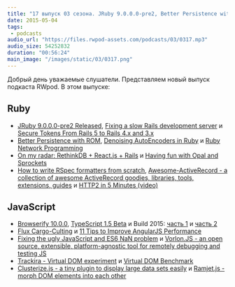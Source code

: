 ```yaml
---
title: "17 выпуск 03 сезона. JRuby 9.0.0.0-pre2, Better Persistence with ROM, HTTP2, Build 2015, Vorlon.JS, Clusterize.js и прочее"
date: 2015-05-04
tags:
 - podcasts
audio_url: "https://files.rwpod-assets.com/podcasts/03/0317.mp3"
audio_size: 54252832
duration: "00:56:24"
main_image: "/images/static/03/0317.png"
---
```


Добрый день уважаемые слушатели. Представляем новый выпуск подкаста RWpod. В этом выпуске:

## Ruby

 - [JRuby 9.0.0.0-pre2 Released](http://jruby.org/2015/04/28/jruby-9-0-0-0-pre2.html), [Fixing a slow Rails development server](http://brewhouse.io/blog/2015/04/27/fixing-a-slow-rails-development-server.html) и [Secure Tokens From Rails 5 to Rails 4.x and 3.x](https://coderwall.com/p/kb97gg/secure-tokens-from-rails-5-to-rails-4-x-and-3-x)
 - [Better Persistence with ROM](http://hawkins.io/2015/04/better-persistence-with-rom/), [Denoising AutoEncoders in Ruby](http://www.rubylab.io/2015/04/28/denoising-autoencoder-tutorial/) и [Ruby Network Programming](http://www.blackbytes.info/2015/04/ruby-network-programming/)
 - [On my radar: RethinkDB + React.js + Rails](http://blog.arkency.com/2015/04/on-my-radar-rethinkdb-plus-react-dot-js-plus-rails/) и [Having fun with Opal and Sprockets](http://fazibear.github.io/blog/2015/04/29/having-fun-with-opal-and-sprockets/)
 - [How to write RSpec formatters from scratch](http://rubylogs.com/how-to-write-rspec-formatters-from-scratch/), [Awesome-ActiveRecord - a collection of awesome ActiveRecord goodies, libraries, tools, extensions, guides](https://github.com/planetruby/awesome-activerecord) и [HTTP2 in 5 Minutes (video)](https://www.youtube.com/watch?v=fJ0C4zN5uOQ)

## JavaScript

 - [Browserify 10.0.0](https://github.com/substack/node-browserify/blob/master/changelog.markdown),  [TypeScript 1.5 Beta](http://blogs.msdn.com/b/typescript/archive/2015/04/30/announcing-typescript-1-5-beta.aspx) и Build 2015: [часть 1](http://habrahabr.ru/company/microsoft/blog/257029/) и [часть 2](http://habrahabr.ru/company/microsoft/blog/257083/)
 - [Flux Cargo-Culting](https://medium.com/@cassiozen/flux-cargo-culting-3cae9ff27c0c) и [11 Tips to Improve AngularJS Performance](http://www.alexkras.com/11-tips-to-improve-angularjs-performance/)
 - [Fixing the ugly JavaScript and ES6 NaN problem](http://lucono.com/post/117486285002/fixing-the-ugly-javascript-and-es6-nan-problem) и [Vorlon.JS - an open source, extensible, platform-agnostic tool for remotely debugging and testing JS](http://www.vorlonjs.com/)
 - [Trackira - Virtual DOM experiment](http://trackira.github.io/trackira/) и [Virtual DOM Benchmark](http://vdom-benchmark.github.io/vdom-benchmark/)
 - [Clusterize.js - a tiny plugin to display large data sets easily](http://nexts.github.io/Clusterize.js/) и [Ramjet.js - morph DOM elements into each other](http://www.rich-harris.co.uk/ramjet/)

